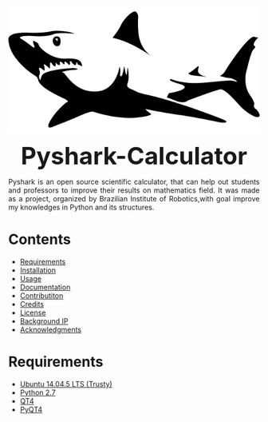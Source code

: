 <div align="center"><img src="https://github.com/matheusns/Pyshark-Calculator/blob/master/icons/shark-305004_640.png"></div> 

<p align="center">
    <font size="14"><b>Pyshark-Calculator</b></font>
</p>

<p align="justify">
Pyshark is an open source scientific calculator, that can help out students and professors to improve their results on mathematics field. It was made as a project, organized by Brazilian Institute of Robotics,with goal improve my knowledges in Python and its structures.</p>


# Contents

  * [Requirements](#Requirements)
  * [Installation](#instala%C3%A7%C3%A3o)
  * [Usage ](#uso)
  * [Documentation](#documentação)
  * [Contributiton](#contribuicoes)
  * [Credits](#creditos)
  * [License](#licenciamento)
  * [Background IP](#background-ip)
  * [Acknowledgments](#acknowledgments)

# Requirements 

  * [Ubuntu 14.04.5 LTS (Trusty)](http://releases.ubuntu.com/14.04/) 
  * [Python 2.7](https://www.python.org/download/releases/2.7/) 
  * [QT4](https://www1.qt.io/download-open-source/)
  * [PyQT4](https://pypi.python.org/pypi/PyQt4)
